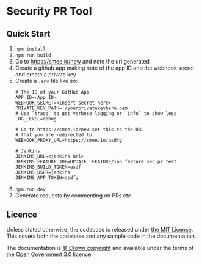 # Security PR Tool

## Quick Start

1. `npm install`
2. `npm run build`
3. Go to https://smee.io/new and note the url generated 
4. Create a github app making note of the app ID and the webhook secret and create a private key
5. Create a `.env` file like so:
    ```dotenv
    # The ID of your GitHub App
    APP_ID=<App ID>
    WEBHOOK_SECRET=<insert secret here>
    PRIVATE_KEY_PATH=./yourprivatekeyhere.pem
    # Use `trace` to get verbose logging or `info` to show less
    LOG_LEVEL=debug
    
    # Go to https://smee.io/new set this to the URL
    # that you are redirected to.
    WEBHOOK_PROXY_URL=https://smee.io/asdfg
    
    # Jenkins
    JENKINS_URL=<jenkins url>
    JENKINS_FEATURE_JOB=UPDATE__FEATURE/job_feature_sec_pr_test
    JENKINS_BUILD_TOKEN=asdf
    JENKINS_USER=jenkins
    JENKINS_APP_TOKEN=asdfg
    ```
6. `npm run dev`
7. Generate requests by commenting on PRs etc.

## Licence

Unless stated otherwise, the codebase is released under [the MIT License][mit].
This covers both the codebase and any sample code in the documentation.

The documentation is [© Crown copyright][copyright] and available under the terms
of the [Open Government 3.0][ogl] licence.

[mit]: LICENCE
[copyright]: http://www.nationalarchives.gov.uk/information-management/re-using-public-sector-information/uk-government-licensing-framework/crown-copyright/
[ogl]: http://www.nationalarchives.gov.uk/doc/open-government-licence/version/3/
